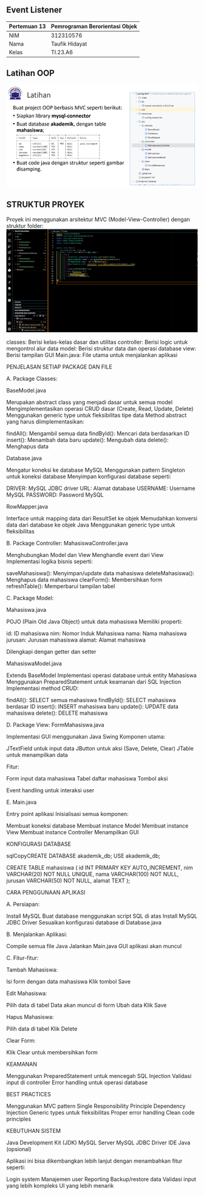 ## Event Listener
| Pertemuan 13  |  Pemrograman Berorientasi Objek  
|-------|---------
| NIM   | 312310576
| Nama  | Taufik Hidayat
| Kelas | TI.23.A6


## Latihan OOP
![image](ss/ss1.png)

## STRUKTUR PROYEK

Proyek ini menggunakan arsitektur MVC (Model-View-Controller) dengan struktur folder:
![image](ss/ss2.png)

classes: Berisi kelas-kelas dasar dan utilitas
controller: Berisi logic untuk mengontrol alur data
model: Berisi struktur data dan operasi database
view: Berisi tampilan GUI
Main.java: File utama untuk menjalankan aplikasi


PENJELASAN SETIAP PACKAGE DAN FILE

A. Package Classes:

BaseModel.java


Merupakan abstract class yang menjadi dasar untuk semua model
Mengimplementasikan operasi CRUD dasar (Create, Read, Update, Delete)
Menggunakan generic type <T> untuk fleksibilitas tipe data
Method abstract yang harus diimplementasikan:

findAll(): Mengambil semua data
findById(): Mencari data berdasarkan ID
insert(): Menambah data baru
update(): Mengubah data
delete(): Menghapus data




Database.java


Mengatur koneksi ke database MySQL
Menggunakan pattern Singleton untuk koneksi database
Menyimpan konfigurasi database seperti:

DRIVER: MySQL JDBC driver
URL: Alamat database
USERNAME: Username MySQL
PASSWORD: Password MySQL




RowMapper.java


Interface untuk mapping data dari ResultSet ke objek
Memudahkan konversi data dari database ke objek Java
Menggunakan generic type untuk fleksibilitas

B. Package Controller:
MahasiswaController.java

Menghubungkan Model dan View
Menghandle event dari View
Implementasi logika bisnis seperti:

saveMahasiswa(): Menyimpan/update data mahasiswa
deleteMahasiswa(): Menghapus data mahasiswa
clearForm(): Membersihkan form
refreshTable(): Memperbarui tampilan tabel



C. Package Model:

Mahasiswa.java


POJO (Plain Old Java Object) untuk data mahasiswa
Memiliki properti:

id: ID mahasiswa
nim: Nomor Induk Mahasiswa
nama: Nama mahasiswa
jurusan: Jurusan mahasiswa
alamat: Alamat mahasiswa


Dilengkapi dengan getter dan setter


MahasiswaModel.java


Extends BaseModel<Mahasiswa>
Implementasi operasi database untuk entity Mahasiswa
Menggunakan PreparedStatement untuk keamanan dari SQL Injection
Implementasi method CRUD:

findAll(): SELECT semua mahasiswa
findById(): SELECT mahasiswa berdasar ID
insert(): INSERT mahasiswa baru
update(): UPDATE data mahasiswa
delete(): DELETE mahasiswa



D. Package View:
FormMahasiswa.java

Implementasi GUI menggunakan Java Swing
Komponen utama:

JTextField untuk input data
JButton untuk aksi (Save, Delete, Clear)
JTable untuk menampilkan data


Fitur:

Form input data mahasiswa
Tabel daftar mahasiswa
Tombol aksi


Event handling untuk interaksi user

E. Main.java

Entry point aplikasi
Inisialisasi semua komponen:

Membuat koneksi database
Membuat instance Model
Membuat instance View
Membuat instance Controller
Menampilkan GUI




KONFIGURASI DATABASE

sqlCopyCREATE DATABASE akademik_db;
USE akademik_db;

CREATE TABLE mahasiswa (
    id INT PRIMARY KEY AUTO_INCREMENT,
    nim VARCHAR(20) NOT NULL UNIQUE,
    nama VARCHAR(100) NOT NULL,
    jurusan VARCHAR(50) NOT NULL,
    alamat TEXT
);

CARA PENGGUNAAN APLIKASI

A. Persiapan:

Install MySQL
Buat database menggunakan script SQL di atas
Install MySQL JDBC Driver
Sesuaikan konfigurasi database di Database.java

B. Menjalankan Aplikasi:

Compile semua file Java
Jalankan Main.java
GUI aplikasi akan muncul

C. Fitur-fitur:

Tambah Mahasiswa:

Isi form dengan data mahasiswa
Klik tombol Save


Edit Mahasiswa:

Pilih data di tabel
Data akan muncul di form
Ubah data
Klik Save


Hapus Mahasiswa:

Pilih data di tabel
Klik Delete


Clear Form:

Klik Clear untuk membersihkan form


KEAMANAN


Menggunakan PreparedStatement untuk mencegah SQL Injection
Validasi input di controller
Error handling untuk operasi database


BEST PRACTICES


Menggunakan MVC pattern
Single Responsibility Principle
Dependency Injection
Generic types untuk fleksibilitas
Proper error handling
Clean code principles


KEBUTUHAN SISTEM


Java Development Kit (JDK)
MySQL Server
MySQL JDBC Driver
IDE Java (opsional)

Aplikasi ini bisa dikembangkan lebih lanjut dengan menambahkan fitur seperti:

Login system
Manajemen user
Reporting
Backup/restore data
Validasi input yang lebih kompleks
UI yang lebih menarik
